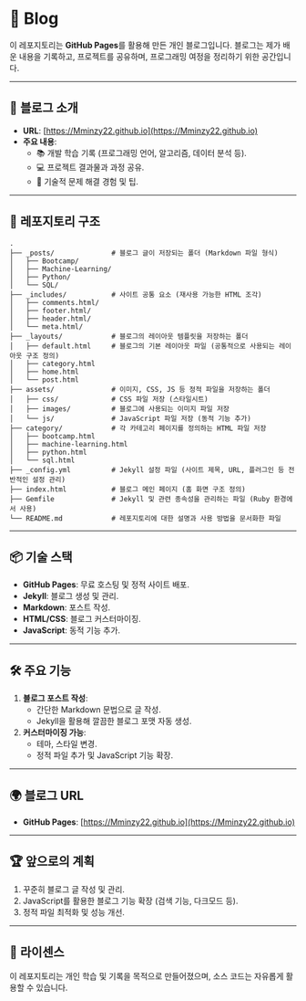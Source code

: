 # 📝 Blog

이 레포지토리는 **GitHub Pages**를 활용해 만든 개인 블로그입니다. 블로그는 제가 배운 내용을 기록하고, 프로젝트를 공유하며, 프로그래밍 여정을 정리하기 위한 공간입니다.

---

## 🌟 블로그 소개

- **URL**: [https://Mminzy22.github.io](https://Mminzy22.github.io)
- **주요 내용**:
  - 📚 개발 학습 기록 (프로그래밍 언어, 알고리즘, 데이터 분석 등).
  - 💻 프로젝트 결과물과 과정 공유.
  - 📝 기술적 문제 해결 경험 및 팁.

---

## 📂 레포지토리 구조

```
.
├── _posts/              # 블로그 글이 저장되는 폴더 (Markdown 파일 형식)
│   ├── Bootcamp/
│   ├── Machine-Learning/
│   ├── Python/
│   └── SQL/
├── _includes/           # 사이트 공통 요소 (재사용 가능한 HTML 조각)
│   ├── comments.html/
│   ├── footer.html/
│   ├── header.html/
│   └── meta.html/
├── _layouts/            # 블로그의 레이아웃 템플릿을 저장하는 폴더
│   ├── default.html     # 블로그의 기본 레이아웃 파일 (공통적으로 사용되는 레이아웃 구조 정의)
│   ├── category.html
│   ├── home.html
│   └── post.html
├── assets/              # 이미지, CSS, JS 등 정적 파일을 저장하는 폴더
│   ├── css/             # CSS 파일 저장 (스타일시트)
│   ├── images/          # 블로그에 사용되는 이미지 파일 저장
│   └── js/              # JavaScript 파일 저장 (동적 기능 추가)
├── category/            # 각 카테고리 페이지를 정의하는 HTML 파일 저장
│   ├── bootcamp.html
│   ├── machine-learning.html
│   ├── python.html
│   └── sql.html
├── _config.yml          # Jekyll 설정 파일 (사이트 제목, URL, 플러그인 등 전반적인 설정 관리)
├── index.html           # 블로그 메인 페이지 (홈 화면 구조 정의)
├── Gemfile              # Jekyll 및 관련 종속성을 관리하는 파일 (Ruby 환경에서 사용)
└── README.md            # 레포지토리에 대한 설명과 사용 방법을 문서화한 파일
```

---

## 📦 기술 스택

- **GitHub Pages**: 무료 호스팅 및 정적 사이트 배포.
- **Jekyll**: 블로그 생성 및 관리.
- **Markdown**: 포스트 작성.
- **HTML/CSS**: 블로그 커스터마이징.
- **JavaScript**: 동적 기능 추가.

---

## 🛠️ 주요 기능

1. **블로그 포스트 작성**:
   - 간단한 Markdown 문법으로 글 작성.
   - Jekyll을 활용해 깔끔한 블로그 포맷 자동 생성.
2. **커스터마이징 가능**:
   - 테마, 스타일 변경.
   - 정적 파일 추가 및 JavaScript 기능 확장.

---

## 🌍 블로그 URL

- **GitHub Pages**: [https://Mminzy22.github.io](https://Mminzy22.github.io)

---

## 🏆 앞으로의 계획

1. 꾸준히 블로그 글 작성 및 관리.
2. JavaScript를 활용한 블로그 기능 확장 (검색 기능, 다크모드 등).
3. 정적 파일 최적화 및 성능 개선.

---

## 📜 라이센스

이 레포지토리는 개인 학습 및 기록을 목적으로 만들어졌으며, 소스 코드는 자유롭게 활용할 수 있습니다.
